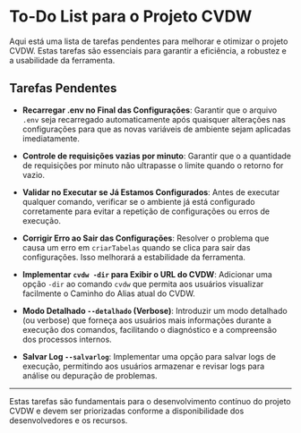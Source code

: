 
# To-Do List para o Projeto CVDW

Aqui está uma lista de tarefas pendentes para melhorar e otimizar o projeto CVDW. Estas tarefas são essenciais para garantir a eficiência, a robustez e a usabilidade da ferramenta.

## Tarefas Pendentes

- **Recarregar .env no Final das Configurações**: Garantir que o arquivo `.env` seja recarregado automaticamente após quaisquer alterações nas configurações para que as novas variáveis de ambiente sejam aplicadas imediatamente.

- **Controle de requisições vazias por minuto**: Garantir que o a quantidade de requisições por minuto não ultrapasse o limite quando o retorno for vazio.

- **Validar no Executar se Já Estamos Configurados**: Antes de executar qualquer comando, verificar se o ambiente já está configurado corretamente para evitar a repetição de configurações ou erros de execução.

- **Corrigir Erro ao Sair das Configurações**: Resolver o problema que causa um erro em `criarTabelas` quando se clica para sair das configurações. Isso melhorará a estabilidade da ferramenta.

- **Implementar `cvdw -dir` para Exibir o URL do CVDW**: Adicionar uma opção `-dir` ao comando `cvdw` que permita aos usuários visualizar facilmente o Caminho do Alias atual do CVDW.

- **Modo Detalhado `--detalhado` (Verbose)**: Introduzir um modo detalhado (ou verbose) que forneça aos usuários mais informações durante a execução dos comandos, facilitando o diagnóstico e a compreensão dos processos internos.

- **Salvar Log `--salvarlog`**: Implementar uma opção para salvar logs de execução, permitindo aos usuários armazenar e revisar logs para análise ou depuração de problemas.

---

Estas tarefas são fundamentais para o desenvolvimento contínuo do projeto CVDW e devem ser priorizadas conforme a disponibilidade dos desenvolvedores e os recursos.